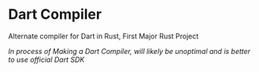 # Dart Compiler

Alternate compiler for Dart in Rust, First Major Rust Project

*In process of Making a Dart Compiler, will likely be unoptimal and is better to use official Dart SDK*